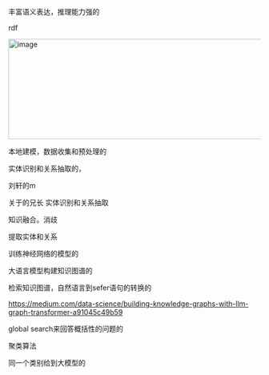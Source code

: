 丰富语义表达，推理能力强的

rdf

<img width="730" height="200" alt="image" src="https://github.com/user-attachments/assets/cc170766-c3c0-4d87-be09-8aaae9edd47f" />

本地建模，数据收集和预处理的

实体识别和关系抽取的，

刘轩的m

关于的兄长
实体识别和关系抽取

知识融合。消歧

提取实体和关系

训练神经网络的模型的

大语言模型构建知识图谱的

检索知识图谱，自然语言到sefer语句的转换的

https://medium.com/data-science/building-knowledge-graphs-with-llm-graph-transformer-a91045c49b59


global search来回答概括性的问题的

聚类算法

同一个类别给到大模型的

